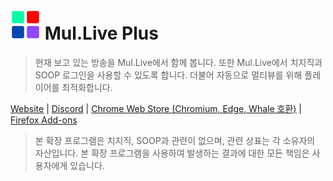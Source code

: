 # ![로고](./icon48.png) Mul.Live Plus

> 현재 보고 있는 방송을 Mul.Live에서 함께 봅니다. 또한 Mul.Live에서 치지직과 SOOP 로그인을 사용할 수 있도록 합니다. 더불어 자동으로 멀티뷰를 위해 플레이어를 최적화합니다.

[Website](https://mul.live/) | [Discord](https://discord.gg/9kq3UNKAkz) | [Chrome Web Store (Chromium, Edge, Whale 호환)](https://chromewebstore.google.com/detail/pahcphmhihleneomklgfbbneokhjiaim) | [Firefox Add-ons](https://addons.mozilla.org/addon/mullive/)

> 본 확장 프로그램은 치지직, SOOP과 관련이 없으며, 관련 상표는 각 소유자의 자산입니다. 본 확장 프로그램을 사용하여 발생하는 결과에 대한 모든 책임은 사용자에게 있습니다.

